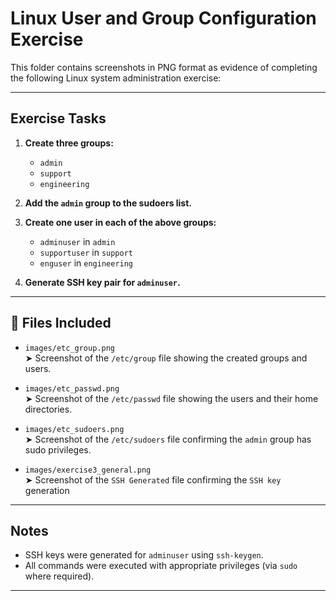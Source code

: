 # Linux User and Group Configuration Exercise

This folder contains screenshots in PNG format as evidence of completing the following Linux system administration exercise:

---

##  Exercise Tasks

1. **Create three groups:**
   - `admin`
   - `support`
   - `engineering`

2. **Add the `admin` group to the sudoers list.**

3. **Create one user in each of the above groups:**
   - `adminuser` in `admin`
   - `supportuser` in `support`
   - `enguser` in `engineering`

4. **Generate SSH key pair for `adminuser`.**

---

## 📁 Files Included

- `images/etc_group.png`  
  ➤ Screenshot of the `/etc/group` file showing the created groups and users.

- `images/etc_passwd.png`  
  ➤ Screenshot of the `/etc/passwd` file showing the users and their home directories.

- `images/etc_sudoers.png`  
  ➤ Screenshot of the `/etc/sudoers` file confirming the `admin` group has sudo privileges.

- `images/exercise3_general.png`  
  ➤ Screenshot of the `SSH Generated` file confirming the `SSH key` generation

---

## Notes

- SSH keys were generated for `adminuser` using `ssh-keygen`.
- All commands were executed with appropriate privileges (via `sudo` where required).

---
